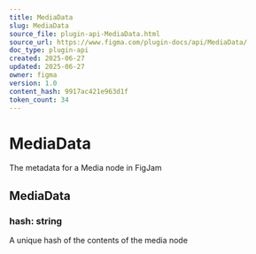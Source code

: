 ```yaml
---
title: MediaData
slug: MediaData
source_file: plugin-api-MediaData.html
source_url: https://www.figma.com/plugin-docs/api/MediaData/
doc_type: plugin-api
created: 2025-06-27
updated: 2025-06-27
owner: figma
version: 1.0
content_hash: 9917ac421e963d1f
token_count: 34
---
```

# MediaData

The metadata for a Media node in FigJam

## MediaData

### hash: string

A unique hash of the contents of the media node